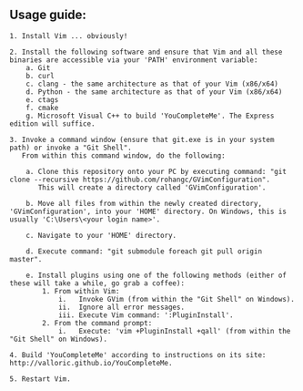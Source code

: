 Usage guide:
-----------
    1. Install Vim ... obviously!

    2. Install the following software and ensure that Vim and all these binaries are accessible via your 'PATH' environment variable:
        a. Git
        b. curl
        c. clang - the same architecture as that of your Vim (x86/x64)
        d. Python - the same architecture as that of your Vim (x86/x64)
        e. ctags
        f. cmake
        g. Microsoft Visual C++ to build 'YouCompleteMe'. The Express edition will suffice.

    3. Invoke a command window (ensure that git.exe is in your system path) or invoke a "Git Shell".
       From within this command window, do the following:

        a. Clone this repository onto your PC by executing command: "git clone --recursive https://github.com/rohangc/GVimConfiguration".
           This will create a directory called 'GVimConfiguration'.

        b. Move all files from within the newly created directory, 'GVimConfiguration', into your 'HOME' directory. On Windows, this is usually 'C:\Users\<your login name>'.

        c. Navigate to your 'HOME' directory.

        d. Execute command: "git submodule foreach git pull origin master".

        e. Install plugins using one of the following methods (either of these will take a while, go grab a coffee):
            1. From within Vim:
                i.   Invoke GVim (from within the "Git Shell" on Windows).
                ii.  Ignore all error messages.
                iii. Execute Vim command: ':PluginInstall'.
            2. From the command prompt:
                i.   Execute: 'vim +PluginInstall +qall' (from within the "Git Shell" on Windows).

    4. Build 'YouCompleteMe' according to instructions on its site: http://valloric.github.io/YouCompleteMe.

    5. Restart Vim.
